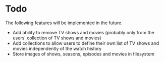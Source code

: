 # Todo

The following features will be implemented in the future.

* Add ability to remove TV shows and movies (probably only from the users' collection of TV shows and movies)
* Add collections to allow users to define their own list of TV shows and movies independently of the watch history
* Store images of shows, seasons, episodes and movies in filesystem